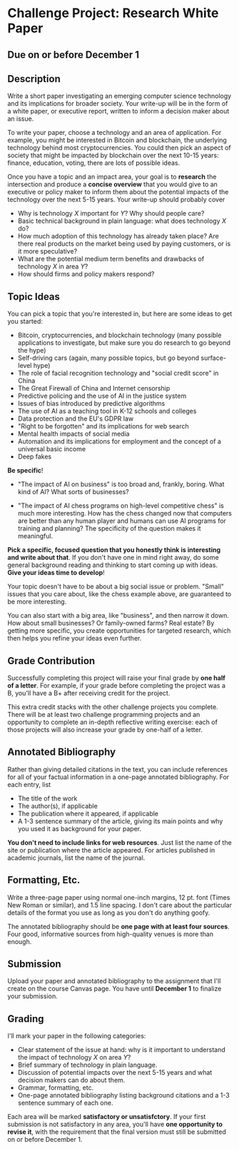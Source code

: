 # Challenge Project: Research White Paper

## Due on or before December 1

## Description

Write a short paper investigating an emerging computer science technology and its implications for broader society. 
Your write-up will be in the form of a white paper, or executive report, written to inform a decision maker about an issue.

To write your paper, choose a technology and an area of application. For example, you might be interested in Bitcoin and blockchain,
the underlying technology behind most cryptocurrencies. You could then pick an aspect of society that might be impacted by blockchain over the
next 10-15 years: finance, education, voting, there are lots of possible ideas.

Once you have a topic and an impact area, your goal is to **research** the intersection and produce a **concise overview** that you
would give to an executive or policy maker to inform them about the potential impacts of the technology over the next 5-15 years. Your
write-up should probably cover

- Why is technology *X* important for *Y*? Why should people care?
- Basic technical background in plain language: what does technology *X* do?
- How much adoption of this technology has already taken place? Are there real products on the market being used by paying customers, or is it more speculative?
- What are the potential medium term benefits and drawbacks of technology *X* in area *Y*?
- How should firms and policy makers respond?

## Topic Ideas

You can pick a topic that you're interested in, but here are some ideas to get you started:

- Bitcoin, cryptocurrencies, and blockchain technology (many possible applications to investigate, but make sure you do research to go beyond the hype)
- Self-driving cars (again, many possible topics, but go beyond surface-level hype)
- The role of facial recognition technology and "social credit score" in China
- The Great Firewall of China and Internet censorship
- Predictive policing and the use of AI in the justice system
- Issues of bias introduced by predictive algorithms
- The use of AI as a teaching tool in K-12 schools and colleges
- Data protection and the EU's GDPR law
- "Right to be forgotten" and its implications for web search
- Mental health impacts of social media
- Automation and its implications for employment and the concept of a universal basic income
- Deep fakes

**Be specific**!

- "The impact of AI on business" is too broad and, frankly, boring. What kind of AI? What sorts of businesses?

- "The impact of AI chess programs on high-level competitive chess" is much more interesting. How has the chess changed now that
computers are better than any human player and humans can use AI programs for training and planning? The specificity of the question 
makes it meaningful.

**Pick a specific, focused question that you honestly think is interesting and write about that**. If you don't have one in mind right 
away, do some general background reading and thinking to start coming up with ideas. **Give your ideas time to develop**!

Your topic doesn't have to be about a big social issue or problem. "Small" issues that you care about, like the chess example above, are guaranteed to be more interesting.

You can also start with a big area, like "business", and then narrow it down. How about small businesses? Or family-owned farms? Real estate? By getting more specific, you create opportunities for targeted research, which then helps you refine your ideas even further.


## Grade Contribution

Successfully completing this project will raise your final grade by **one half of a letter**. For example, if your grade before completing
the project was a B, you'll have a B+ after receiving credit for the project.

This extra credit stacks with the other challenge projects you complete. There will be at least two challenge programming projects and an
opportunity to complete an in-depth reflective writing exercise: each of those projects will also increase your grade by one-half of a
letter.

## Annotated Bibliography

Rather than giving detailed citations in the text, you can include references for all of your factual information in a one-page annotated
bibliography. For each entry, list

- The title of the work
- The author(s), if applicable
- The publication where it appeared, if applicable
- A 1-3 sentence summary of the article, giving its main points and why you used it as background for your paper.

**You don't need to include links for web resources**. Just list the name of the site or publication where the article appeared.
For articles published in academic journals, list the name of the journal.

## Formatting, Etc.

Write a three-page paper using normal one-inch margins, 12 pt. font (Times New Roman or similar), and 1.5 line spacing. I don't care about
the particular details of the format you use as long as you don't do anything goofy.

The annotated bibliography should be **one page with at least four sources**. Four good, informative sources from high-quality venues
is more than enough.

## Submission

Upload your paper and annotated bibliography to the assignment that I'll create on the course Canvas page. You have until **December 1**
to finalize your submission.

## Grading

I'll mark your paper in the following categories:

- Clear statement of the issue at hand: why is it important to understand the impact of technology *X* on area *Y*?
- Brief summary of technology in plain language.
- Discussion of potential impacts over the next 5-15 years and what decision makers can do about them.
- Grammar, formatting, etc.
- One-page annotated bibliography listing background citations and a 1-3 sentence summary of each one.

Each area will be marked **satisfactory or unsatisfctory**. If your first submission is not satisfactory in any area, you'll have **one
opportunity to revise it**, with the requirement that the final version must still be submitted on or before December 1.
